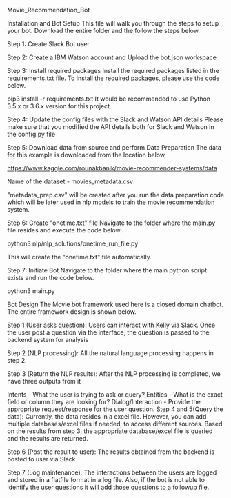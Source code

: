 
Movie_Recommendation_Bot

Installation and Bot Setup
This file will walk you through the steps to setup your bot. Download the entire folder and the follow the steps below. 

Step 1: Create Slack Bot user

Step 2: Create a IBM Watson account and Upload the bot.json workspace

Step 3: Install required packages
Install the required packages listed in the requirements.txt file. To install the required packages, please use the code below.

pip3 install -r requirements.txt
It would be recommended to use Python 3.5.x or 3.6.x version for this project.

Step 4: Update the config files with the Slack and Watson API details
Please make sure that you modified the API details both for Slack and Watson in the config.py file

Step 5: Download data from source and perform Data Preparation
The data for this example is downloaded from the location below,

https://www.kaggle.com/rounakbanik/movie-recommender-systems/data

Name of the dataset - movies_metadata.csv

"metadata_prep.csv" will be created after you run the data preparation code which will be later used in nlp models to train the movie recommendation system.

Step 6: Create "onetime.txt" file
Navigate to the folder where the main.py file resides and execute the code below.

python3 nlp/nlp_solutions/onetime_run_file.py

This will create the "onetime.txt" file automatically.

Step 7: Initiate Bot
Navigate to the folder where the main python script exists and run the code below.

python3 main.py

Bot Design
The Movie bot framework used here is a closed domain chatbot. The entire framework design is shown below.


Step 1 (User asks question):
Users can interact with Kelly via Slack. Once the user post a question via the interface, the question is passed to the backend system for analysis

Step 2 (NLP processing):
All the natural language processing happens in step 2.

Step 3 (Return the NLP results):
After the NLP processing is completed, we have three outputs from it

Intents - What the user is trying to ask or query?
Entities - What is the exact field or column they are looking for?
Dialog/Interaction - Provide the appropriate request/response for the user question.
Step 4 and 5(Query the data):
Currently, the data resides in a excel file. However, you can add multiple databases/excel files if needed, to access different sources. Based on the results from step 3, the appropriate database/excel file is queried and the results are returned.

Step 6 (Post the result to user):
The results obtained from the backend is posted to user via Slack

Step 7 (Log maintenance):
The interactions between the users are logged and stored in a flatfile format in a log file. Also, if the bot is not able to identify the user questions it will add those questions to a followup file.

